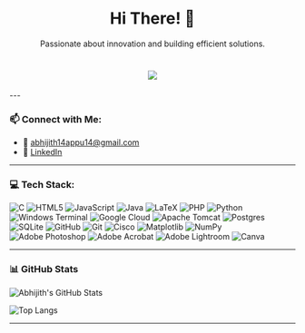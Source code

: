 <h1 align="center">Hi There! 👋</h1>

<p align="center">Passionate about innovation and building efficient solutions.</p>
<h1 align="center">
    <img src="https://readme-typing-svg.herokuapp.com/?font=Righteous&size=35&center=true&vCenter=true&width=500&height=70&duration=4000&lines=Hi+There!+👋;+I'm Abhijith V;" />
</h1>
---

### 📫 Connect with Me:
- 📧 abhijith14appu14@gmail.com  
- 🔗 [LinkedIn](https://www.linkedin.com/in/abhijith14/)

---

### 💻 Tech Stack:

![C](https://img.shields.io/badge/C-00599C?style=for-the-badge&logo=c)
![HTML5](https://img.shields.io/badge/HTML5-E34F26?style=for-the-badge&logo=html5)
![JavaScript](https://img.shields.io/badge/JavaScript-F7DF1E?style=for-the-badge&logo=javascript)
![Java](https://img.shields.io/badge/Java-ED8B00?style=for-the-badge&logo=openjdk)
![LaTeX](https://img.shields.io/badge/LaTeX-47A141?style=for-the-badge&logo=latex)
![PHP](https://img.shields.io/badge/PHP-777BB4?style=for-the-badge&logo=php)
![Python](https://img.shields.io/badge/Python-3776AB?style=for-the-badge&logo=python)
![Windows Terminal](https://img.shields.io/badge/Windows%20Terminal-4D4D4D?style=for-the-badge&logo=windows-terminal)
![Google Cloud](https://img.shields.io/badge/Google%20Cloud-4285F4?style=for-the-badge&logo=googlecloud)
![Apache Tomcat](https://img.shields.io/badge/Apache%20Tomcat-F8DC75?style=for-the-badge&logo=apachetomcat)
![Postgres](https://img.shields.io/badge/PostgreSQL-316192?style=for-the-badge&logo=postgresql)
![SQLite](https://img.shields.io/badge/SQLite-003B57?style=for-the-badge&logo=sqlite)
![GitHub](https://img.shields.io/badge/GitHub-181717?style=for-the-badge&logo=github)
![Git](https://img.shields.io/badge/Git-F05032?style=for-the-badge&logo=git)
![Cisco](https://img.shields.io/badge/Cisco-1BA0D7?style=for-the-badge&logo=cisco)
![Matplotlib](https://img.shields.io/badge/Matplotlib-11557C?style=for-the-badge&logo=matplotlib)
![NumPy](https://img.shields.io/badge/NumPy-013243?style=for-the-badge&logo=numpy)
![Adobe Photoshop](https://img.shields.io/badge/Photoshop-31A8FF?style=for-the-badge&logo=adobephotoshop)
![Adobe Acrobat](https://img.shields.io/badge/Acrobat%20Reader-EC1C24?style=for-the-badge&logo=adobeacrobatreader)
![Adobe Lightroom](https://img.shields.io/badge/Lightroom-31A8FF?style=for-the-badge&logo=adobelightroom)
![Canva](https://img.shields.io/badge/Canva-00C4CC?style=for-the-badge&logo=canva)

---

### 📊 GitHub Stats

![Abhijith's GitHub Stats](https://github-readme-stats.vercel.app/api?username=abhijithv14&show_icons=true&theme=tokyonight)

![Top Langs](https://github-readme-stats.vercel.app/api/top-langs/?username=abhijithv14&layout=compact&theme=tokyonight)

---

